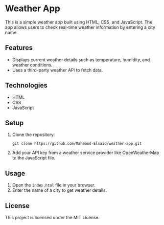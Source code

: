 
# Weather App

This is a simple weather app built using HTML, CSS, and JavaScript. The app allows users to check real-time weather information by entering a city name.

## Features
- Displays current weather details such as temperature, humidity, and weather conditions.
- Uses a third-party weather API to fetch data.

## Technologies
- HTML
- CSS
- JavaScript

## Setup
1. Clone the repository:
   ```
   git clone https://github.com/Mahmoud-Elsaid/weather-app.git
   ```
2. Add your API key from a weather service provider like OpenWeatherMap to the JavaScript file.

## Usage
1. Open the `index.html` file in your browser.
2. Enter the name of a city to get weather details.

## License
This project is licensed under the MIT License.
